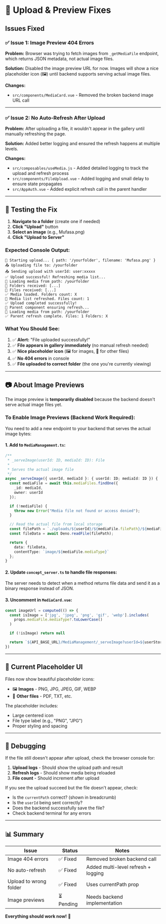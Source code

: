 # 🔧 Upload & Preview Fixes

## Issues Fixed

### ✅ Issue 1: Image Preview 404 Errors
**Problem:** Browser was trying to fetch images from `_getMediaFile` endpoint, which returns JSON metadata, not actual image files.

**Solution:** Disabled the image preview URL for now. Images will show a nice placeholder icon (🖼️) until backend supports serving actual image files.

**Changes:**
- `src/components/MediaCard.vue` - Removed the broken backend image URL call

---

### ✅ Issue 2: No Auto-Refresh After Upload
**Problem:** After uploading a file, it wouldn't appear in the gallery until manually refreshing the page.

**Solution:** Added better logging and ensured the refresh happens at multiple levels.

**Changes:**
- `src/composables/useMedia.js` - Added detailed logging to track the upload and refresh process
- `src/components/FileUpload.vue` - Added logging and small delay to ensure state propagates
- `src/AppAuth.vue` - Added explicit refresh call in the parent handler

---

## 🧪 Testing the Fix

1. **Navigate to a folder** (create one if needed)
2. **Click "Upload"** button
3. **Select an image** (e.g., Mufasa.png)
4. **Click "Upload to Server"**

### Expected Console Output:
```
🚀 Starting upload... { path: '/yourfolder', filename: 'Mufasa.png' }
📤 Uploading file to: /yourfolder
📤 Sending upload with userId: user:xxxxx
✅ Upload successful! Refreshing media list...
📂 Loading media from path: /yourfolder
📁 Folders received: [...]
📄 Files received: [...]
✅ Media loaded. Folders count: X
🔄 Media list refreshed. Files count: 1
✅ Upload completed successfully!
🔄 Parent component ensuring refresh...
📂 Loading media from path: /yourfolder
✅ Parent refresh complete. Files: 1 Folders: X
```

### What You Should See:
1. ✅ **Alert:** "File uploaded successfully!"
2. ✅ **File appears in gallery immediately** (no manual refresh needed)
3. ✅ **Nice placeholder icon** (🖼️ for images, 📄 for other files)
4. ✅ **No 404 errors** in console
5. ✅ **File uploaded to correct folder** (the one you're currently viewing)

---

## 📷 About Image Previews

The image preview is **temporarily disabled** because the backend doesn't serve actual image files yet.

### To Enable Image Previews (Backend Work Required):

You need to add a new endpoint to your backend that serves the actual image bytes:

#### 1. Add to `MediaManagement.ts`:

```typescript
/**
 * _serveImage(userId: ID, mediaId: ID): File
 *
 * Serves the actual image file
 */
async _serveImage({ userId, mediaId }: { userId: ID; mediaId: ID }) {
  const mediaFile = await this.mediaFiles.findOne({
    _id: mediaId,
    owner: userId
  });

  if (!mediaFile) {
    throw new Error("Media file not found or access denied");
  }

  // Read the actual file from local storage
  const filePath = `./uploads/${userId}/${mediaFile.filePath}/${mediaFile.filename}`;
  const fileData = await Deno.readFile(filePath);

  return {
    data: fileData,
    contentType: `image/${mediaFile.mediaType}`
  };
}
```

#### 2. Update `concept_server.ts` to handle file responses:

The server needs to detect when a method returns file data and send it as a binary response instead of JSON.

#### 3. Uncomment in `MediaCard.vue`:

```typescript
const imageUrl = computed(() => {
  const isImage = ['jpg', 'jpeg', 'png', 'gif', 'webp'].includes(
    props.mediaFile.mediaType?.toLowerCase()
  )

  if (!isImage) return null

  return `${API_BASE_URL}/MediaManagement/_serveImage?userId=${userStore.userId}&mediaId=${props.mediaFile._id}`
})
```

---

## 🎨 Current Placeholder UI

Files now show beautiful placeholder icons:
- 🖼️ **Images** - PNG, JPG, JPEG, GIF, WEBP
- 📄 **Other files** - PDF, TXT, etc.

The placeholder includes:
- Large centered icon
- File type label (e.g., "PNG", "JPG")
- Proper styling and spacing

---

## 🐛 Debugging

If the file still doesn't appear after upload, check the browser console for:

1. **Upload logs** - Should show the upload path and result
2. **Refresh logs** - Should show media being reloaded
3. **File count** - Should increment after upload

If you see the upload succeed but the file doesn't appear, check:
- Is the `currentPath` correct? (shown in breadcrumb)
- Is the `userId` being sent correctly?
- Does the backend successfully save the file?
- Check backend terminal for any errors

---

## 📊 Summary

| Issue | Status | Notes |
|-------|--------|-------|
| Image 404 errors | ✅ Fixed | Removed broken backend call |
| No auto-refresh | ✅ Fixed | Added multi-level refresh + logging |
| Upload to wrong folder | ✅ Fixed | Uses currentPath prop |
| Image previews | ⏳ Pending | Needs backend implementation |

**Everything should work now!** 🎉
